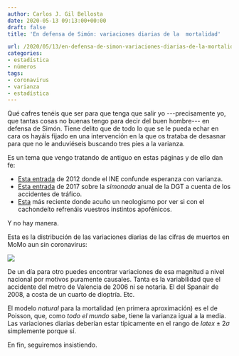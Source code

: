 ```yaml
---
author: Carlos J. Gil Bellosta
date: 2020-05-13 09:13:00+00:00
draft: false
title: 'En defensa de Simón: variaciones diarias de la  mortalidad'

url: /2020/05/13/en-defensa-de-simon-variaciones-diarias-de-la-mortalidad/
categories:
- estadística
- números
tags:
- coronavirus
- varianza
- estadística
---
```


Qué cafres tenéis que ser para que tenga que salir yo ---precisamente yo, que tantas cosas no buenas tengo para decir del buen hombre--- en defensa de Simón. Tiene delito que de todo lo que se le pueda echar en cara os hayáis fijado en una intervención en la que os trataba de desasnar para que no le anduviéseis buscando tres pies a la varianza.

Es un tema que vengo tratando de antiguo en estas páginas y de ello dan fe:

* [Esta entrada](https://www.datanalytics.com/2012/03/07/esperanzador-no-varianzador/) de 2012 donde el INE confunde esperanza con varianza.
* [Esta entrada](https://www.datanalytics.com/2017/01/18/va-de-si-hay-una-o-dos-lambdas/) de 2017 sobre la _simonada_ anual de la DGT a cuenta de los accidentes de tráfico.
* [Esta](https://www.datanalytics.com/2020/04/02/pokemoneando-ruido/) más reciente donde acuño un neologismo por ver si con el cachondeíto refrenáis vuestros instintos apofénicos.

Y no hay manera.

Esta es la distribución de las variaciones diarias de las cifras de muertos en MoMo aun sin coronavirus:

![](/wp-uploads/2020/05/variaciones_diarias.png#center)

De un día para otro puedes encontrar variaciones de esa magnitud a nivel nacional por motivos puramente causales. Tanta es la variabilidad que el accidente del metro de Valencia de 2006 ni se notaría. El del Spanair de 2008, a costa de un cuarto de dioptría. Etc.

El modelo _natural_ para la mortalidad (en primera aproximación) es el de Poisson, que, como _todo el mundo_ sabe, tiene la varianza igual a la media. Las variaciones diarias deberían estar típicamente en el rango de $latex \pm 2\sigma$ simplemente porque sí.

En fin, seguiremos insistiendo.